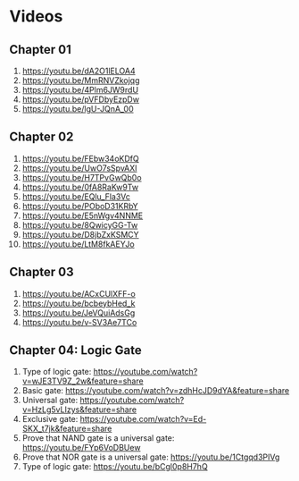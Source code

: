 # Videos

## Chapter 01

1.  https://youtu.be/dA2O1lELOA4
1.  https://youtu.be/MmRNVZkojqg
1.  https://youtu.be/4Plm6JW9rdU
1.  https://youtu.be/pVFDbyEzpDw
1.  https://youtu.be/lgU-JQnA_00

## Chapter 02

1. https://youtu.be/FEbw34oKDfQ
1. https://youtu.be/UwO7sSpvAXI
1. https://youtu.be/H7TPvGwQb0o
1. https://youtu.be/0fA8RaKw9Tw
1. https://youtu.be/EQlu_Fla3Vc
1. https://youtu.be/POboD31KRbY
1. https://youtu.be/E5nWgv4NNME
1. https://youtu.be/8QwicyGG-Tw
1. https://youtu.be/D8jbZxKSMCY
1. https://youtu.be/LtM8fkAEYJo

## Chapter 03

1.  https://youtu.be/ACxCUlXFF-o
1.  https://youtu.be/bcbeybHed_k
1.  https://youtu.be/JeVQuiAdsGg
1.  https://youtu.be/v-SV3Ae7TCo

## Chapter 04: Logic Gate

1.  Type of logic gate: https://youtube.com/watch?v=wJE3TV9Z_2w&feature=share
1.  Basic gate: https://youtube.com/watch?v=zdhHcJD9dYA&feature=share
1.  Universal gate: https://youtube.com/watch?v=HzLg5vLIzys&feature=share
1.  Exclusive gate: https://youtube.com/watch?v=Ed-SKX_t7jk&feature=share
1.  Prove that NAND gate is a universal gate: https://youtu.be/FYp6VoDBUew
1.  Prove that NOR gate is a universal gate: https://youtu.be/1Ctgqd3PIVg
1.  Type of logic gate: https://youtu.be/bCgl0p8H7hQ

